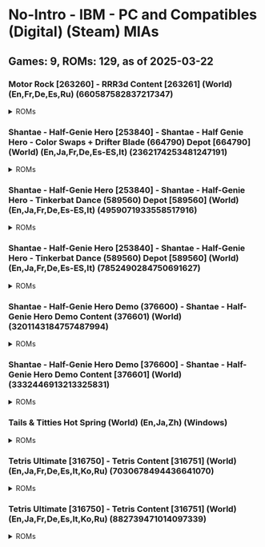 # No-Intro - IBM - PC and Compatibles (Digital) (Steam) MIAs
## Games: 9, ROMs: 129, as of 2025-03-22

### Motor Rock [263260] - RRR3d Content [263261] (World) (En,Fr,De,Es,Ru) (660587582837217347)
<details>
<summary>ROMs</summary>

- 263261.depotkey, CRC: 98070317
- 263261_660587582837217347.manifest, CRC: e3807aad
- Motor Rock\Data\Bonus\money.dds, CRC: e52a0dd8
- Motor Rock\Data\Crush\box.dds, CRC: f625e70e
- Motor Rock\Data\Crush\pregrada.dds, CRC: 85728e18
- Motor Rock\Data\english.txt, CRC: 58729822
- Motor Rock\Data\french.txt, CRC: 424cfc85
- Motor Rock\Data\german.txt, CRC: 753545c1
- Motor Rock\Data\portuguese.txt, CRC: 8a6ea44a
- Motor Rock\Data\russian.txt, CRC: ccb13d5b
- Motor Rock\Data\Voice\english\finishFirst1.ogg, CRC: aace79ef
- Motor Rock\Data\Voice\english\finishLast1.ogg, CRC: 404fe77a
- Motor Rock\Data\Voice\english\finishSecond1.ogg, CRC: e7c2a437
- Motor Rock\Data\Voice\english\finishThird1.ogg, CRC: 78711b78
- Motor Rock\Data\Voice\english\gank.ogg, CRC: c8403713
- Motor Rock\Data\Voice\english\jarry.ogg, CRC: 7209e9b1
- Motor Rock\Data\Voice\english\kristoph.ogg, CRC: eebf4329
- Motor Rock\Data\Voice\english\lastFar1.ogg, CRC: ca5f8ea3
- Motor Rock\Data\Voice\english\lastFar2.ogg, CRC: 5bbb6be2
- Motor Rock\Data\Voice\english\lastLap1.ogg, CRC: dd66e47e
- Motor Rock\Data\Voice\english\leaderChanged2.ogg, CRC: 58d5a58f
- Motor Rock\Data\Voice\english\leaderFinish1.ogg, CRC: 4c8f9176
- Motor Rock\Data\Voice\english\leaderFinish2.ogg, CRC: e391eb2f
- Motor Rock\Data\Voice\english\lowLife1.ogg, CRC: a175a8b9
- Motor Rock\Data\Voice\english\mardock.ogg, CRC: c95804d3
- Motor Rock\Data\Voice\english\playerMoveInverse1.ogg, CRC: 8bd2537b
- Motor Rock\Data\Voice\english\rip.ogg, CRC: 1e1ae484
- Motor Rock\Data\Voice\english\shred.ogg, CRC: 21ae4428
- Motor Rock\Data\Voice\english\snake.ogg, CRC: 91698fcb
- Motor Rock\Data\Voice\english\start1.ogg, CRC: 3ae60b27
- Motor Rock\Data\Voice\english\start2.ogg, CRC: 2ad1d6bd
- Motor Rock\Data\Voice\english\start3.ogg, CRC: 5e17074f
- Motor Rock\Data\Voice\english\start4.ogg, CRC: 83508e4e
- Motor Rock\Data\Voice\english\stinkle.ogg, CRC: 3ea54042
- Motor Rock\Data\Voice\english\tailer.ogg, CRC: 3170dee0
- Motor Rock\Data\Voice\english\tarkvin.ogg, CRC: fb192779
- Motor Rock\Data\Voice\english\violetta.ogg, CRC: 194143b1
- Motor Rock\Data\Voice\english\viper.ogg, CRC: db4815a0
- Motor Rock\Data\World1\Track\pxTrack3.r3d, CRC: 63d877bd
- Motor Rock\Data\World4\Track\Texture\track1.dds, CRC: 23740e38
- Motor Rock\Data\World5\Texture\naves.dds, CRC: 7ca5c2bb
- Motor Rock\Data\World5\Track\Texture\track1.dds, CRC: 91aa0d6a
- Motor Rock\Data\World6\Track\Texture\Thumbs.db, CRC: 9481db99
- Motor Rock\game.xml, CRC: 910f94a1
- Motor Rock\MapEditor.exe, CRC: eae53c52
- Motor Rock\MR.exe, CRC: 77e994ec
- Motor Rock\Rock3dGame.dll, CRC: 5aef6d39
- Motor Rock\user.xml, CRC: 79789cac
</details>

### Shantae - Half-Genie Hero [253840] - Shantae - Half Genie Hero - Color Swaps + Drifter Blade (664790) Depot [664790] (World) (En,Ja,Fr,De,Es-ES,It) (2362174253481247191)
<details>
<summary>ROMs</summary>

- 664790.depotkey, CRC: fb0770fc
- 664790_2362174253481247191.manifest, CRC: 686671b2
</details>

### Shantae - Half-Genie Hero [253840] - Shantae - Half-Genie Hero - Tinkerbat Dance (589560) Depot [589560] (World) (En,Ja,Fr,De,Es-ES,It) (4959071933558517916)
<details>
<summary>ROMs</summary>

- 589560_4959071933558517916.manifest, CRC: cf895ffd
- Shantae Half-Genie Hero\data\shantae_tinkerbat.pak, CRC: b399b396
</details>

### Shantae - Half-Genie Hero [253840] - Shantae - Half-Genie Hero - Tinkerbat Dance (589560) Depot [589560] (World) (En,Ja,Fr,De,Es-ES,It) (7852490284750691627)
<details>
<summary>ROMs</summary>

- 589560.depotkey, CRC: ee1612b1
- 589560_7852490284750691627.manifest, CRC: 0e91f775
</details>

### Shantae - Half-Genie Hero Demo (376600) - Shantae - Half-Genie Hero Demo Content (376601) (World) (3201143184757487994)
<details>
<summary>ROMs</summary>

- 376601.depotkey, CRC: b6cc45b7
- 376601_3201143184757487994.manifest, CRC: 208db2cf
</details>

### Shantae - Half-Genie Hero Demo [376600] - Shantae - Half-Genie Hero Demo Content [376601] (World) (3332446913213325831)
<details>
<summary>ROMs</summary>

- 376601_3332446913213325831.manifest, CRC: e34c1592
- data\level_3_3_desert.pak, CRC: 6d381ca8
- data\level_6_1_lava_water.pak, CRC: 4f9a7fd1
- data\level_6_1_lava_water_env.gpu, CRC: 2e7effce
- data\level_6_b_factory.pak, CRC: f916c866
- data\level_7_hub.pak, CRC: 297d183e
- data\level_7_lighthouse.pak, CRC: dd09a1d0
- data\shantae_common.pak, CRC: e00f3ab1
- executable\ShantaeHero.exe, CRC: c889f2ba
- Shantae Half-Genie Hero Demo\data\autoload.pak, CRC: 08984295
- Shantae Half-Genie Hero Demo\data\credits.pak, CRC: 07eea318
</details>

### Tails & Titties Hot Spring (World) (En,Ja,Zh) (Windows)
<details>
<summary>ROMs</summary>

- game\saves\persistent, CRC: 1e600b0f
- log.txt, CRC: 1ff9edf9
</details>

### Tetris Ultimate [316750] - Tetris Content [316751] (World) (En,Ja,Fr,De,Es,It,Ko,Ru) (7030678494436641070)
<details>
<summary>ROMs</summary>

- 316751_7030678494436641070.manifest, CRC: 563acfa7
- Tetris Ultimate\TetrisUltimate.exe, CRC: 38c31d4b
- Tetris Ultimate\TetrisUltimate_Data\level0, CRC: a6064700
- Tetris Ultimate\TetrisUltimate_Data\level1, CRC: ae57dead
- Tetris Ultimate\TetrisUltimate_Data\level2, CRC: de17e38b
- Tetris Ultimate\TetrisUltimate_Data\level3, CRC: ddddbb16
- Tetris Ultimate\TetrisUltimate_Data\mainData, CRC: 7a2ad57b
- Tetris Ultimate\TetrisUltimate_Data\Managed\Assembly-CSharp-firstpass.dll, CRC: b7a9bd28
- Tetris Ultimate\TetrisUltimate_Data\Managed\Assembly-CSharp.dll, CRC: 1ab3048e
- Tetris Ultimate\TetrisUltimate_Data\Managed\Assembly-UnityScript-firstpass.dll, CRC: ddc5b063
- Tetris Ultimate\TetrisUltimate_Data\Managed\Assembly-UnityScript.dll, CRC: a22eba09
- Tetris Ultimate\TetrisUltimate_Data\Managed\Boo.Lang.dll, CRC: c51a7c12
- Tetris Ultimate\TetrisUltimate_Data\Managed\ConsoleUtilsImport.dll, CRC: 58bdc4a8
- Tetris Ultimate\TetrisUltimate_Data\Managed\ControllerUtilsImport.dll, CRC: d103975f
- Tetris Ultimate\TetrisUltimate_Data\Managed\DataPlatformImport.dll, CRC: f27b16f4
- Tetris Ultimate\TetrisUltimate_Data\Managed\DirectXTexImport.dll, CRC: 8af18946
- Tetris Ultimate\TetrisUltimate_Data\Managed\FriendsImport.dll, CRC: 51c30c5d
- Tetris Ultimate\TetrisUltimate_Data\Managed\GameDVRImport.dll, CRC: 057858ea
- Tetris Ultimate\TetrisUltimate_Data\Managed\GamepadImport.dll, CRC: af1774bc
- Tetris Ultimate\TetrisUltimate_Data\Managed\HardwareVideoImport.dll, CRC: 5079481f
- Tetris Ultimate\TetrisUltimate_Data\Managed\Ionic.Zlib.dll, CRC: 6f520c55
- Tetris Ultimate\TetrisUltimate_Data\Managed\KinectImport.dll, CRC: b9277c4d
- Tetris Ultimate\TetrisUltimate_Data\Managed\MarketplaceImport.dll, CRC: f53b659d
- Tetris Ultimate\TetrisUltimate_Data\Managed\Mono.Posix.dll, CRC: b56507d0
- Tetris Ultimate\TetrisUltimate_Data\Managed\Mono.Security.dll, CRC: ccd08be6
- Tetris Ultimate\TetrisUltimate_Data\Managed\mscorlib.dll, CRC: 02c6004f
- Tetris Ultimate\TetrisUltimate_Data\Managed\SonyNP.dll, CRC: ee58e3eb
- Tetris Ultimate\TetrisUltimate_Data\Managed\SonyPS4CommonDialog.dll, CRC: cd28483b
- Tetris Ultimate\TetrisUltimate_Data\Managed\SonyPS4SavedGames.dll, CRC: 008a9826
- Tetris Ultimate\TetrisUltimate_Data\Managed\StorageImport.dll, CRC: a6d65e78
- Tetris Ultimate\TetrisUltimate_Data\Managed\StreamingInstallImport.dll, CRC: aadc7bba
- Tetris Ultimate\TetrisUltimate_Data\Managed\System.Configuration.dll, CRC: 36860281
- Tetris Ultimate\TetrisUltimate_Data\Managed\System.Core.dll, CRC: f64acf54
- Tetris Ultimate\TetrisUltimate_Data\Managed\System.dll, CRC: 9a51163a
- Tetris Ultimate\TetrisUltimate_Data\Managed\System.Security.dll, CRC: 92923398
- Tetris Ultimate\TetrisUltimate_Data\Managed\System.Xml.dll, CRC: 530d51d6
- Tetris Ultimate\TetrisUltimate_Data\Managed\TextSystemsImport.dll, CRC: db22634d
- Tetris Ultimate\TetrisUltimate_Data\Managed\UnityEngine.dll, CRC: 4d7bc0f0
- Tetris Ultimate\TetrisUltimate_Data\Managed\UnityEtx.dll, CRC: 9592fcda
- Tetris Ultimate\TetrisUltimate_Data\Managed\UnityPluginLogImport.dll, CRC: d113c20b
- Tetris Ultimate\TetrisUltimate_Data\Managed\UnityScript.Lang.dll, CRC: 906d6d44
- Tetris Ultimate\TetrisUltimate_Data\Managed\UsersImport.dll, CRC: 16e6136f
- Tetris Ultimate\TetrisUltimate_Data\Managed\WebDialogImport.dll, CRC: c264eed9
- Tetris Ultimate\TetrisUltimate_Data\Managed\XboxOneCommonImport.dll, CRC: 0e2da3df
- Tetris Ultimate\TetrisUltimate_Data\Mono\mono.dll, CRC: b2bff443
- Tetris Ultimate\TetrisUltimate_Data\Plugins\AkSoundEngine.dll, CRC: 2f06ba73
- Tetris Ultimate\TetrisUltimate_Data\Plugins\AkSoundEngine_Win32.dll, CRC: 0bcdd942
- Tetris Ultimate\TetrisUltimate_Data\Plugins\CSteamworks.dll, CRC: 9adfd451
- Tetris Ultimate\TetrisUltimate_Data\Plugins\UbiPlugin.dll, CRC: c3c09ff3
- Tetris Ultimate\TetrisUltimate_Data\Plugins\uplay_r1_loader.dll, CRC: 5d12dbae
- Tetris Ultimate\TetrisUltimate_Data\resources.assets, CRC: 8f9f395e
- Tetris Ultimate\TetrisUltimate_Data\sharedassets0.assets, CRC: a0b5b592
- Tetris Ultimate\TetrisUltimate_Data\sharedassets1.assets, CRC: 5710ea22
- Tetris Ultimate\TetrisUltimate_Data\sharedassets2.assets, CRC: e6555f43
- Tetris Ultimate\TetrisUltimate_Data\sharedassets3.assets, CRC: cc7a772f
- Tetris Ultimate\TetrisUltimate_Data\sharedassets4.assets, CRC: 07724478
</details>

### Tetris Ultimate [316750] - Tetris Content [316751] (World) (En,Ja,Fr,De,Es,It,Ko,Ru) (882739471014097339)
<details>
<summary>ROMs</summary>

- 316751.depotkey, CRC: 0d6f91df
- 316751_882739471014097339.manifest, CRC: 1760fc72
- Tetris Ultimate\TetrisUltimate_Data\Plugins\uplay_r1_loader.dll, CRC: 61c0d43d
- Tetris Ultimate\UplayInstaller.exe, CRC: a785891b
</details>

